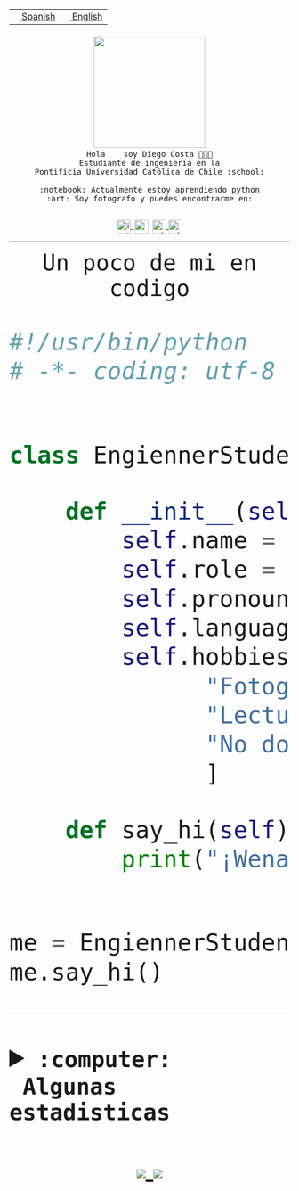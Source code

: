 <table border="0"  align="right">
 <tr><td><a href="README.md"><img src="https://upload.wikimedia.org/wikipedia/commons/thumb/8/89/Bandera_de_Espa%C3%B1a.svg/1200px-Bandera_de_Espa%C3%B1a.svg.png" height="10"> Spanish</a></td>
 <td><a href="README.en.md"><img src="https://upload.wikimedia.org/wikipedia/commons/a/a4/Flag_of_the_United_States.svg" height="10"> English</a></td></tr>
</table><br><br><br>


<p align="center">
  <img src="https://github.com/diegocostares/diegocostares/blob/main/Images/aaa2.gif?raw=true" width="200px">
  <br><samp>
    Hola <img src="https://media.giphy.com/media/hvRJCLFzcasrR4ia7z/giphy.gif" width="16px"> soy Diego Costa 👨🏻‍💻<br>
    Estudiante de ingeniería en la <br>
    Pontificia Universidad Católica de Chile :school:<br>
  <br>
    :notebook: Actualmente estoy aprendiendo python <br>
    :art: Soy fotografo y puedes encontrarme en: <br>
  <br></samp>
  
</p>

<p align="center">
   <a href="https://instagram.com/diegocosta_no" target="blank">
    <img 
    align="center" src="https://cdn.jsdelivr.net/npm/simple-icons@3.0.1/icons/instagram.svg" alt="instagram" height="25px" width="25px" />
  </a>
  <a style="border: 3px solid; color: white;"href="https://t.me/diegocosta_no" target="blank">
  <img
  align="center" alt="Telegram" width="25px" src="https://icons-for-free.com/iconfiles/png/512/Telegram-1324888767380505522.png" />
</a>
<a href="https://api.whatsapp.com/send?phone=56971897835&text=Hola!" target="blank">
  <img
  align="center" alt="wtsp" width="25px" src="https://img.icons8.com/pastel-glyph/2x/whatsapp--v2.png" />
</a>
<a href="https://www.linkedin.com/in/diego-costa-786249213/" target="blank">
  <img
  align="center" alt="wtsp" width="25px" src="https://img.icons8.com/metro/452/linkedin.png" />
</a>

  </a>
</p>

---


<p align="center"><font size="25"><samp>Un poco de mi en codigo</samp></front></p>


```python
#!/usr/bin/python
# -*- coding: utf-8 -*-


class EngiennerStudent:

    def __init__(self):
        self.name = "Diego Costa"
        self.role = "Estudiante"
        self.pronouns = "he/him"
        self.language_spoken = ["es_CL", "en_US"]
        self.hobbies = [
              "Fotografia",
              "Lectura",
              "No dormir",
              ]

    def say_hi(self):
        print("¡Wena mundo!")


me = EngiennerStudent()
me.say_hi()
```
---
<details>
  <summary><b><samp>:computer: &nbsp;Algunas estadisticas</samp></b></summary>
  <br/></p>

<!--START_SECTION:waka-->
![Code Time](http://img.shields.io/badge/Code%20Time-324%20hrs%2035%20mins-blue)

**Soy nocturno 🦉** 

```text
🌞 Mañana     4 commits      ░░░░░░░░░░░░░░░░░░░░░░░░░   2.72% 
🌆 Día        45 commits     ███████░░░░░░░░░░░░░░░░░░   30.61% 
🌃 Tarde      44 commits     ███████░░░░░░░░░░░░░░░░░░   29.93% 
🌙 Noche      54 commits     █████████░░░░░░░░░░░░░░░░   36.73%

```
📅 **Soy más productivo los Miércoles** 

```text
Lunes        10 commits     █░░░░░░░░░░░░░░░░░░░░░░░░   6.8% 
Martes       15 commits     ██░░░░░░░░░░░░░░░░░░░░░░░   10.2% 
Miércoles    82 commits     ██████████████░░░░░░░░░░░   55.78% 
Jueves       2 commits      ░░░░░░░░░░░░░░░░░░░░░░░░░   1.36% 
Viernes      2 commits      ░░░░░░░░░░░░░░░░░░░░░░░░░   1.36% 
Sábado       16 commits     ██░░░░░░░░░░░░░░░░░░░░░░░   10.88% 
Domingo      20 commits     ███░░░░░░░░░░░░░░░░░░░░░░   13.61%

```


📊 **Esta semana me dediqué a** 

```text
🐱‍💻 Proyectos: 
T0                       40 hrs 45 mins      ██████████████████████░░░   89.37% 
SHAREGO                  1 hr 28 mins        ░░░░░░░░░░░░░░░░░░░░░░░░░   3.25% 
T0-2020-2-DquezadaO      1 hr 21 mins        ░░░░░░░░░░░░░░░░░░░░░░░░░   2.98% 
SHAREGO-G54              39 mins             ░░░░░░░░░░░░░░░░░░░░░░░░░   1.45% 
G-54-sofw                29 mins             ░░░░░░░░░░░░░░░░░░░░░░░░░   1.07%

```


 Last Updated on 01/04/2022 14:23:50 UTC
<!--END_SECTION:waka-->
  
  

 <p align="center"> <img src="https://github-readme-stats.vercel.app/api?username=diegocostares&show_icons=true&theme=ayu-mirage" alt="abhisheknaiidu" /></p>
 
</details>

<p align=center>
  <a href="https://github.com/diegocostares">
    <img src="https://badges.pufler.dev/visits/diegocostares/diegocostares?style=flat-square&color=black&logo=github">
  </a>
  <a href="https://github.com/diegocostares?tab=repositories">
    <img src="https://badges.pufler.dev/repos/diegocostares?style=flat-square&color=black&logo=github">
  </a>
</p>
